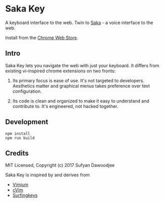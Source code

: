 # Saka Key

A keyboard interface to the web. Twin to [Saka](https://github.com/lusakasa/saka) - a voice interface to the web.

Install from the [Chrome Web Store](https://chrome.google.com/webstore/detail/saka-key/hhhpdkekipnbloiiiiaokibebpdpakdp).

## Intro

Saka Key lets you navigate the web with just your keyboard. It differs from existing vi-inspired chrome extensions on two fronts:

1. Its primary focus is ease of use. It's not targeted to developers. Aesthetics matter and graphical menus takes preference over text configuration.

2. Its code is clean and organized to make it easy to understand and contribute to. It's engineered, not hacked together. 

## Development

```
npm install
npm run build
```

## Credits

MIT Licensed, Copyright (c) 2017 Sufyan Dawoodjee 

Saka Key is inspired by and derives from

* [Vimium](https://github.com/philc/vimium)
* [cVim](https://github.com/1995eaton/chromium-vim)
* [Surfingkeys](https://github.com/brookhong/Surfingkeys)
